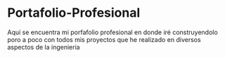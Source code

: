 # Portafolio-Profesional
 Aquí se encuentra mi porfafolio profesional en donde iré construyendolo poro a poco con todos mis proyectos que he realizado en diversos aspectos de la ingenieria
